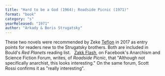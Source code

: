 ```yaml
---
title: "Hard to be a God (1964); Roadside Picnic (1971)"
format: "book"
category: "s"
yearReleased: "1971"
author: "Arkady & Boris Strugatsky"
---
```

These two novels were recommended by Zeke <a href="https://seesharppress.wordpress.com/2017/09/11/review-the-doomed-city-by-arkady-and-boris-strugatsky/"> Teflon</a> in 2017 as entry points for readers new to the Strugatsky brothers.  Both are included in Bould's _Red Planets_  reading list.
  
<a href="https://www.facebook.com/groups/anarchismandsciencefiction/">Zakk Flash</a>,  on Facebook's Anarchism and Science Fiction Forum, writes, of _Roadside  Picnic_, that "Although not  specifically anarchist, this looks interesting." On the same forum, Scott  Rossi confirms it as "really interesting". 
 
